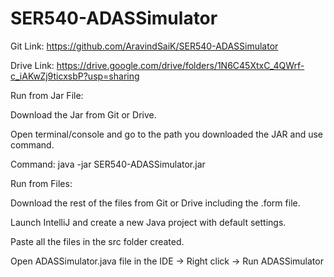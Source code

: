 # SER540-ADASSimulator

Git Link: https://github.com/AravindSaiK/SER540-ADASSimulator

Drive Link: https://drive.google.com/drive/folders/1N6C45XtxC_4QWrf-c_iAKwZj9ticxsbP?usp=sharing

Run from Jar File:


Download the Jar from Git or Drive.

Open terminal/console and go to the path you downloaded the JAR and use command.

Command: java -jar SER540-ADASSimulator.jar

Run from Files:


Download the rest of the files from Git or Drive including the .form file.

Launch IntelliJ and create a new Java project with default settings.

Paste all the files in the src folder created.

Open ADASSimulator.java file in the IDE -> Right click -> Run ADASSimulator

